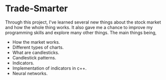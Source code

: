 # Trade-Smarter
Through this project, I've learned several new things about the stock market and how the whole thing works. It also gave me a chance to improve my programming skills and explore many other things. The main things being,
- How the market works.
- Different types of charts.
- What are candlesticks.
- Candlestick patterns.
- Indicators.
- Implementation of indicators in c++.
- Neural networks.

